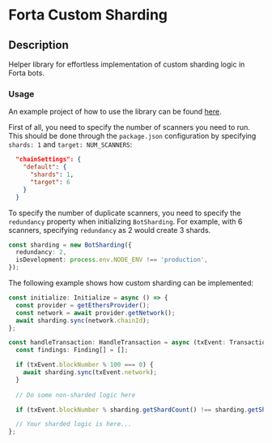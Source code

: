 # Forta Custom Sharding

## Description

Helper library for effortless implementation of custom sharding logic in Forta bots.

### Usage
An example project of how to use the library can be found [here](./example).

First of all, you need to specify the number of scanners you need to run.
This should be done through the `package.json` configuration by specifying `shards: 1` and `target: NUM_SCANNERS`:

```json
  "chainSettings": {
    "default": {
      "shards": 1,
      "target": 6
    }
  }
```

To specify the number of duplicate scanners, you need to specify the `redundancy` property when initializing `BotSharding`.
For example, with 6 scanners, specifying `redundancy` as 2 would create 3 shards.

```ts
const sharding = new BotSharding({
  redundancy: 2,
  isDevelopment: process.env.NODE_ENV !== 'production',
});
```

The following example shows how custom sharding can be implemented:

```ts
const initialize: Initialize = async () => {
  const provider = getEthersProvider();
  const network = await provider.getNetwork();
  await sharding.sync(network.chainId);
};

const handleTransaction: HandleTransaction = async (txEvent: TransactionEvent) => {
  const findings: Finding[] = [];

  if (txEvent.blockNumber % 100 === 0) {
    await sharding.sync(txEvent.network);
  }
  
  // Do some non-sharded logic here

  if (txEvent.blockNumber % sharding.getShardCount() !== sharding.getShardIndex()) return findings;

  // Your sharded logic is here...
};
```
